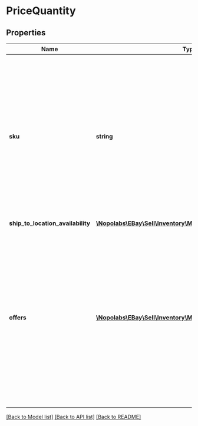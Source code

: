 # PriceQuantity

## Properties
Name | Type | Description | Notes
------------ | ------------- | ------------- | -------------
**sku** | **string** | This is the seller-defined SKU value of the inventory item whose total &#39;ship-to-home&#39; quantity will be updated. This field is only required when the seller is updating the total quantity of an inventory item using the &lt;strong&gt;shipToLocationAvailability&lt;/strong&gt; container. If the seller is updating the price and/or quantity of one or more specific offers, one or more &lt;strong&gt;offerId&lt;/strong&gt; values are used instead, and the &lt;strong&gt;sku&lt;/strong&gt; value is not needed.&lt;br/&gt;&lt;br/&gt;If the seller wants to update the price and/or quantity of one or more offers, and also wants to update the total &#39;ship-to-home&#39; quantity of the corresponding inventory item, the SKU value associated with the &lt;strong&gt;offerId&lt;/strong&gt; value(s) must be the same as the corresponding &lt;strong&gt;sku&lt;/strong&gt; value that is passed in, or an error will occur.&lt;br/&gt;&lt;br/&gt;&lt;strong&gt;Max Length&lt;/strong&gt;: 50&lt;br/&gt; | [optional] 
**ship_to_location_availability** | [**\Nopolabs\EBay\Sell\Inventory\Model\ShipToLocationAvailability**](ShipToLocationAvailability.md) |  | [optional] 
**offers** | [**\Nopolabs\EBay\Sell\Inventory\Model\OfferPriceQuantity[]**](OfferPriceQuantity.md) | This container is needed if the seller is updating the price and/or quantity of one or more published offers, and a successful call will actually update the active eBay listing with the revised price and/or available quantity.&lt;br/&gt;&lt;br/&gt;This call is not designed to work with unpublished offers. For unpublished offers, the seller should use the &lt;strong&gt;updateOffer&lt;/strong&gt; call to update the available quantity and/or price.&lt;br/&gt;&lt;br/&gt; If the seller is also using the &lt;strong&gt;shipToLocationAvailability&lt;/strong&gt; container and &lt;strong&gt;sku&lt;/strong&gt; field to update the total &#39;ship-to-home&#39; quantity of the inventory item, the SKU value associated with the corresponding &lt;strong&gt;offerId&lt;/strong&gt; value(s) must be the same as the corresponding &lt;strong&gt;sku&lt;/strong&gt; value that is passed in, or an error will occur.&lt;br/&gt;&lt;br/&gt;A separate (&lt;strong&gt;OfferPriceQuantity&lt;/strong&gt;) node is required for each offer being updated. | [optional] 

[[Back to Model list]](../README.md#documentation-for-models) [[Back to API list]](../README.md#documentation-for-api-endpoints) [[Back to README]](../README.md)


